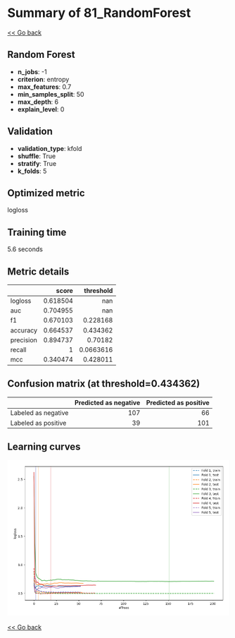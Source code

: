 # Summary of 81_RandomForest

[<< Go back](../README.md)


## Random Forest
- **n_jobs**: -1
- **criterion**: entropy
- **max_features**: 0.7
- **min_samples_split**: 50
- **max_depth**: 6
- **explain_level**: 0

## Validation
 - **validation_type**: kfold
 - **shuffle**: True
 - **stratify**: True
 - **k_folds**: 5

## Optimized metric
logloss

## Training time

5.6 seconds

## Metric details
|           |    score |   threshold |
|:----------|---------:|------------:|
| logloss   | 0.618504 | nan         |
| auc       | 0.704955 | nan         |
| f1        | 0.670103 |   0.228168  |
| accuracy  | 0.664537 |   0.434362  |
| precision | 0.894737 |   0.70182   |
| recall    | 1        |   0.0663616 |
| mcc       | 0.340474 |   0.428011  |


## Confusion matrix (at threshold=0.434362)
|                     |   Predicted as negative |   Predicted as positive |
|:--------------------|------------------------:|------------------------:|
| Labeled as negative |                     107 |                      66 |
| Labeled as positive |                      39 |                     101 |

## Learning curves
![Learning curves](learning_curves.png)

[<< Go back](../README.md)
